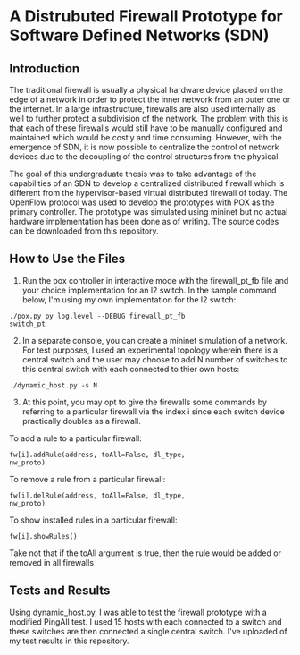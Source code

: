 A Distrubuted Firewall Prototype for Software Defined Networks (SDN)
============

Introduction
------------
The traditional firewall is usually a physical hardware device
placed on the edge of a network in order to protect the inner network
from an outer one or the internet. In a large infrastructure, 
firewalls are also used internally as well to further protect a subdivision of the network.
The problem with this is that each of these firewalls would still have to be manually
configured and maintained which would be costly and time consuming. However, with the emergence
of SDN, it is now possible to centralize the control of network devices
due to the decoupling of the control structures from the physical.

The goal of this undergraduate thesis was to take advantage of the capabilities of an SDN
to develop a centralized distributed firewall which is different from the
hypervisor-based virtual distributed firewall of today. The OpenFlow protocol was used
to develop the prototypes with POX as the primary controller. The prototype was simulated
using mininet but no actual hardware implementation has been done as of writing. The source
codes can be downloaded from this repository.

How to Use the Files
-------------
1. Run the pox controller in interactive mode with the firewall_pt_fb file and 
your choice implementation for an l2 switch. In the sample command below, I'm using 
my own implementation for the l2 switch:

  <code>./pox.py py log.level --DEBUG firewall_pt_fb switch_pt</code>

2. In a separate console, you can create a mininet simulation of a network. For test purposes, 
I used an experimental topology wherein there is a central switch and the user may choose 
to add N number of switches to this central switch with each connected to thier own hosts:
    
  <code>./dynamic_host.py -s N</code>

3. At this point, you may opt to give the firewalls some commands by referring to
a particular firewall via the index i since each switch device practically doubles as a firewall. 

  To add a rule to a particular firewall:
  
  <code>fw[i].addRule(address, toAll=False, dl_type, nw_proto)</code>
  
  To remove a rule from a particular firewall:
  
  <code>fw[i].delRule(address, toAll=False, dl_type, nw_proto)</code>
  
  To show installed rules in a particular firewall:
  
  <code>fw[i].showRules()</code>
  
  Take not that if the toAll argument is true, then the rule would be added or removed in all firewalls

Tests and Results
-----------------
Using dynamic_host.py, I was able to test the firewall prototype with a modified PingAll test.
I used 15 hosts with each connected to a switch and these switches are then connected a single central switch.
I've uploaded of my test results in this repository.

